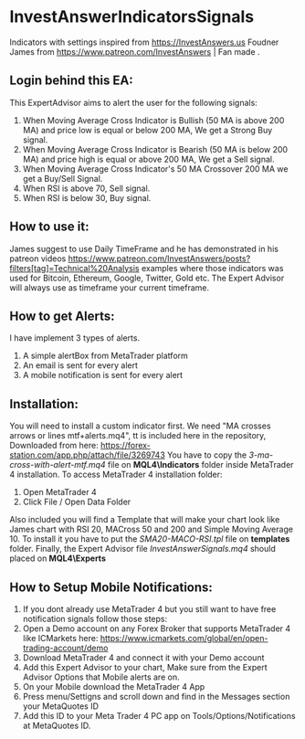 # InvestAnswerIndicatorsSignals
Indicators with settings inspired from https://InvestAnswers.us Foudner James from https://www.patreon.com/InvestAnswers | Fan made .

## Login behind this EA:
This ExpertAdvisor aims to alert the user for the following signals:

1) When Moving Average Cross Indicator is Bullish (50 MA is above 200 MA) and price low is equal or below 200 MA, We get a Strong Buy signal.
2) When Moving Average Cross Indicator is Bearish (50 MA is below 200 MA) and price high is equal or above 200 MA, We get a Sell signal.
3) When Moving Average Cross Indicator's 50 MA Crossover 200 MA we get a Buy/Sell Signal.
4) When RSI is above 70, Sell signal. 
5) When RSI is below 30, Buy signal. 

## How to use it:
James suggest to use Daily TimeFrame and he has demonstrated in his patreon videos https://www.patreon.com/InvestAnswers/posts?filters[tag]=Technical%20Analysis examples where those indicators was used for  Bitcoin, Ethereum, Google, Twitter, Gold etc.
The Expert Advisor will always use as timeframe your current timeframe.

## How to get Alerts:
I have implement 3 types of alerts.
1) A simple alertBox from MetaTrader platform
2) An email is sent for every alert
3) A mobile notification is sent for every alert

## Installation:
You will need to install a custom indicator first. We need "MA crosses arrows or lines mtf+alerts.mq4", tt is included here in the repository, Downloaded from here: https://forex-station.com/app.php/attach/file/3269743
You have to copy the *3-ma-cross-with-alert-mtf.mq4* file on **MQL4\Indicators** folder inside MetaTrader 4 installation. 
To access MetaTrader 4 installation folder:
1) Open MetaTrader 4
2) Click File / Open Data Folder

Also included you will find a Template that will make your chart look like James chart with RSI 20, MACross 50 and 200 and Simple Moving Average 10. To install it you have to put the *SMA20-MACO-RSI.tpl* file on **templates** folder.
Finally, the Expert Advisor file *InvestAnswerSignals.mq4* should placed on **MQL4\Experts**

## How to Setup Mobile Notifications:
1) If you dont already use MetaTrader 4 but you still want to have free notification signals follow those steps:
2) Open a Demo account on any Forex Broker that supports MetaTrader 4 like ICMarkets here: https://www.icmarkets.com/global/en/open-trading-account/demo
3) Download MetaTrader 4 and connect it with your Demo account
4) Add this Expert Advisor to your chart, Make sure from the Expert Advisor Options that Mobile alerts are on.
5) On your Mobile download the MetaTrader 4 App
6) Press menu/Settigns and scroll down and find in the Messages section your MetaQuotes ID
7) Add this ID to your Meta Trader 4 PC app on Tools/Options/Notifications at MetaQuotes ID.
